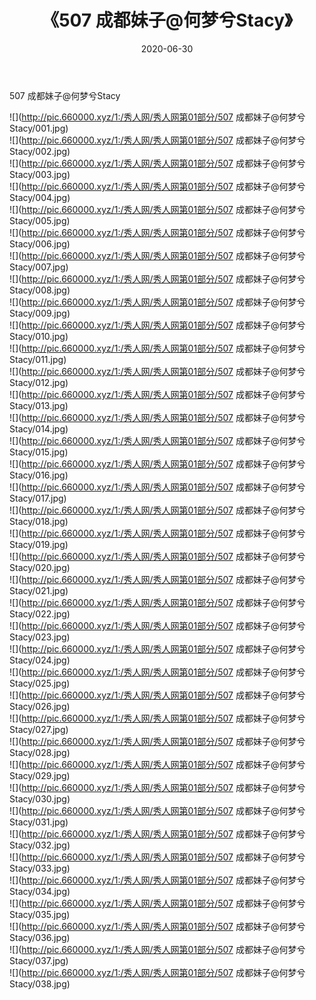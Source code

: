 ﻿---
layout: post
title:  《507 成都妹子@何梦兮Stacy》
date:   2020-06-30
img: http://pic.660000.xyz/1:/秀人网/秀人网第01部分/507 成都妹子@何梦兮Stacy/000.jpg
categories: [美女, 清纯, 唯美]
---

507 成都妹子@何梦兮Stacy

  ![](http://pic.660000.xyz/1:/秀人网/秀人网第01部分/507 成都妹子@何梦兮Stacy/001.jpg) <br> ![](http://pic.660000.xyz/1:/秀人网/秀人网第01部分/507 成都妹子@何梦兮Stacy/002.jpg) <br> ![](http://pic.660000.xyz/1:/秀人网/秀人网第01部分/507 成都妹子@何梦兮Stacy/003.jpg) <br> ![](http://pic.660000.xyz/1:/秀人网/秀人网第01部分/507 成都妹子@何梦兮Stacy/004.jpg) <br> ![](http://pic.660000.xyz/1:/秀人网/秀人网第01部分/507 成都妹子@何梦兮Stacy/005.jpg) <br> ![](http://pic.660000.xyz/1:/秀人网/秀人网第01部分/507 成都妹子@何梦兮Stacy/006.jpg) <br> ![](http://pic.660000.xyz/1:/秀人网/秀人网第01部分/507 成都妹子@何梦兮Stacy/007.jpg) <br> ![](http://pic.660000.xyz/1:/秀人网/秀人网第01部分/507 成都妹子@何梦兮Stacy/008.jpg) <br> ![](http://pic.660000.xyz/1:/秀人网/秀人网第01部分/507 成都妹子@何梦兮Stacy/009.jpg) <br> ![](http://pic.660000.xyz/1:/秀人网/秀人网第01部分/507 成都妹子@何梦兮Stacy/010.jpg) <br> ![](http://pic.660000.xyz/1:/秀人网/秀人网第01部分/507 成都妹子@何梦兮Stacy/011.jpg) <br> ![](http://pic.660000.xyz/1:/秀人网/秀人网第01部分/507 成都妹子@何梦兮Stacy/012.jpg) <br> ![](http://pic.660000.xyz/1:/秀人网/秀人网第01部分/507 成都妹子@何梦兮Stacy/013.jpg) <br> ![](http://pic.660000.xyz/1:/秀人网/秀人网第01部分/507 成都妹子@何梦兮Stacy/014.jpg) <br> ![](http://pic.660000.xyz/1:/秀人网/秀人网第01部分/507 成都妹子@何梦兮Stacy/015.jpg) <br> ![](http://pic.660000.xyz/1:/秀人网/秀人网第01部分/507 成都妹子@何梦兮Stacy/016.jpg) <br> ![](http://pic.660000.xyz/1:/秀人网/秀人网第01部分/507 成都妹子@何梦兮Stacy/017.jpg) <br> ![](http://pic.660000.xyz/1:/秀人网/秀人网第01部分/507 成都妹子@何梦兮Stacy/018.jpg) <br> ![](http://pic.660000.xyz/1:/秀人网/秀人网第01部分/507 成都妹子@何梦兮Stacy/019.jpg) <br> ![](http://pic.660000.xyz/1:/秀人网/秀人网第01部分/507 成都妹子@何梦兮Stacy/020.jpg) <br> ![](http://pic.660000.xyz/1:/秀人网/秀人网第01部分/507 成都妹子@何梦兮Stacy/021.jpg) <br> ![](http://pic.660000.xyz/1:/秀人网/秀人网第01部分/507 成都妹子@何梦兮Stacy/022.jpg) <br> ![](http://pic.660000.xyz/1:/秀人网/秀人网第01部分/507 成都妹子@何梦兮Stacy/023.jpg) <br> ![](http://pic.660000.xyz/1:/秀人网/秀人网第01部分/507 成都妹子@何梦兮Stacy/024.jpg) <br> ![](http://pic.660000.xyz/1:/秀人网/秀人网第01部分/507 成都妹子@何梦兮Stacy/025.jpg) <br> ![](http://pic.660000.xyz/1:/秀人网/秀人网第01部分/507 成都妹子@何梦兮Stacy/026.jpg) <br> ![](http://pic.660000.xyz/1:/秀人网/秀人网第01部分/507 成都妹子@何梦兮Stacy/027.jpg) <br> ![](http://pic.660000.xyz/1:/秀人网/秀人网第01部分/507 成都妹子@何梦兮Stacy/028.jpg) <br> ![](http://pic.660000.xyz/1:/秀人网/秀人网第01部分/507 成都妹子@何梦兮Stacy/029.jpg) <br> ![](http://pic.660000.xyz/1:/秀人网/秀人网第01部分/507 成都妹子@何梦兮Stacy/030.jpg) <br> ![](http://pic.660000.xyz/1:/秀人网/秀人网第01部分/507 成都妹子@何梦兮Stacy/031.jpg) <br> ![](http://pic.660000.xyz/1:/秀人网/秀人网第01部分/507 成都妹子@何梦兮Stacy/032.jpg) <br> ![](http://pic.660000.xyz/1:/秀人网/秀人网第01部分/507 成都妹子@何梦兮Stacy/033.jpg) <br> ![](http://pic.660000.xyz/1:/秀人网/秀人网第01部分/507 成都妹子@何梦兮Stacy/034.jpg) <br> ![](http://pic.660000.xyz/1:/秀人网/秀人网第01部分/507 成都妹子@何梦兮Stacy/035.jpg) <br> ![](http://pic.660000.xyz/1:/秀人网/秀人网第01部分/507 成都妹子@何梦兮Stacy/036.jpg) <br> ![](http://pic.660000.xyz/1:/秀人网/秀人网第01部分/507 成都妹子@何梦兮Stacy/037.jpg) <br> ![](http://pic.660000.xyz/1:/秀人网/秀人网第01部分/507 成都妹子@何梦兮Stacy/038.jpg) <br>
